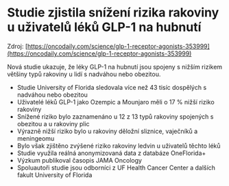 # Studie zjistila snížení rizika rakoviny u uživatelů léků GLP-1 na hubnutí

Zdroj: [https://oncodaily.com/science/glp-1-receptor-agonists-353999](https://oncodaily.com/science/glp-1-receptor-agonists-353999)

Nová studie ukazuje, že léky GLP-1 na hubnutí jsou spojeny s nižším rizikem většiny typů rakoviny u lidí s nadváhou nebo obezitou.

- Studie University of Florida sledovala více než 43 tisíc dospělých s nadváhou nebo obezitou
- Uživatelé léků GLP-1 jako Ozempic a Mounjaro měli o 17 % nižší riziko rakoviny
- Snížené riziko bylo zaznamenáno u 12 z 13 typů rakoviny spojených s obezitou a u rakoviny plic
- Výrazně nižší riziko bylo u rakoviny děložní sliznice, vaječníků a meningeomu
- Bylo však zjištěno zvýšené riziko rakoviny ledvin u uživatelů těchto léků
- Studie využila reálná anonymizovaná data z databáze OneFlorida+
- Výzkum publikoval časopis JAMA Oncology
- Spoluautoři studie jsou odborníci z UF Health Cancer Center a dalších fakult University of Florida

